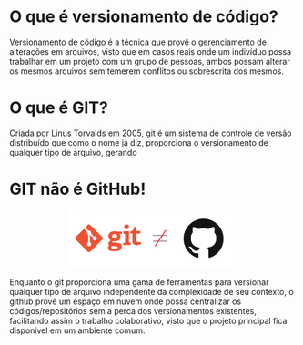 # O que é versionamento de código?

Versionamento de código é a técnica que provê o gerenciamento de alterações em
arquivos, visto que em casos reais onde um indivíduo possa trabalhar em um
projeto com um grupo de pessoas, ambos possam alterar os mesmos arquivos sem
temerem conflitos ou sobrescrita dos mesmos.

# O que é GIT?

Criada por Linus Torvalds em 2005, git é um sistema de controle de versão
distribuído que como o nome já diz, proporciona o versionamento de qualquer
tipo de arquivo, gerando 

# GIT não é GitHub!
<center><img src="img/01.png" width="300px"/></center>

Enquanto o git proporciona uma gama de ferramentas para versionar qualquer tipo
de arquivo independente da complexidade de seu contexto, o github provê um
espaço em nuvem onde possa centralizar os códigos/repositórios sem a perca dos
versionamentos existentes, facilitando assim o trabalho colaborativo, visto que
o projeto principal fica disponível em um ambiente comum.
